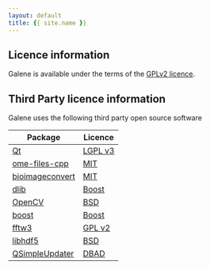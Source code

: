 ```yaml
---
layout: default
title: {{ site.name }}
---
```


Licence information
-------------------------------

Galene is available under the terms of the [GPLv2 licence](https://raw.githubusercontent.com/flimfit/Galene/master/LICENCE.txt). 

Third Party licence information
-------------------------------

Galene uses the following third party open source software

| Package                                                         | Licence  |
| ----------------------------------------------------------------| ---------|
| [Qt](http://www.qt.io)                                          | [LGPL v3](http://doc.qt.io/qt-5/lgpl.html) |
| [ome-files-cpp](https://www.openmicroscopy.org/ome-files/)      | [MIT](https://raw.githubusercontent.com/ome/ome-files-cpp/master/LICENSE.md) |
| [bioimageconvert](https://bitbucket.org/dimin/bioimageconvert/) | [MIT](https://bitbucket.org/dimin/bioimageconvert/raw/92ba708d60a8861be5ebddec2254d3aa3723fef2/LICENCE.txt) |
| [dlib](http://dlib.net/)                                        | [Boost](http://dlib.net/license.html) |
| [OpenCV](http://opencv.org/)                                    | [BSD](https://opencv.org/license.html) |
| [boost](http://www.boost.org/)                                  | [Boost](https://www.boost.org/LICENSE_1_0.txt) |
| [fftw3](http://www.fftw.org/)                                   | [GPL v2](http://www.fftw.org/doc/License-and-Copyright.html) |
| [libhdf5](https://www.hdfgroup.org/)                            | [BSD](https://support.hdfgroup.org/ftp/HDF5/releases/COPYING) |
| [QSimpleUpdater](https://github.com/alex-spataru/QSimpleUpdater)| [DBAD](https://raw.githubusercontent.com/alex-spataru/QSimpleUpdater/master/COPYING.md) |

